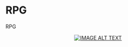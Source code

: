 # RPG
RPG
<div align="center">
  <a href="https://www.youtube.com/watch?v=kV0uy7fIS6U&feature=youtu.be"><img src="https://img.youtube.com/vi/watch?v=kV0uy7fIS6U&feature=youtu.be/0.jpg" alt="IMAGE ALT TEXT"></a>
</div>
